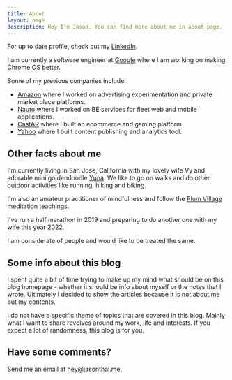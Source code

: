 ```yaml
---
title: About
layout: page
description: Hey I'm Jason. You can find more about me in about page.
---
```


For up to date profile, check out my [LinkedIn](https://www.linkedin.com/in/jasontthai).

I am currently a software engineer at [Google](https://google.com) where I am working on making Chrome OS better.

Some of my previous companies include:

* [Amazon](https://www.amazon.com) where I worked on advertising experimentation and private market place platforms. 
* [Nauto](https://www.nauto.com) where I worked on BE services for fleet web and mobile applications.
* [CastAR](http://castar.com) where I built an ecommerce and gaming platform.
* [Yahoo](https://yahoo.com) where I built content publishing and analytics tool.

## Other facts about me
I'm currently living in San Jose, California with my lovely wife Vy and adorable mini goldendoodle [Yuna](/assets/img/yuna-chan.jpeg). We like to go on walks and do other outdoor activities like running, hiking and biking.

I'm also an amateur practitioner of mindfulness and follow the [Plum Village](https://plumvillage.org)  meditation teachings.

I've run a half marathon in 2019 and preparing to do another one with my wife this year 2022.

I am considerate of people and would like to be treated the same.

## Some info about this blog
I spent quite a bit of time trying to make up my mind what should be on this blog homepage - whether it should be info about myself or the notes that I wrote. Ultimately I decided to show the articles because it is not about me but my contents.

I do not have a specific theme of topics that are covered in this blog. Mainly what I want to share revolves around my work, life and interests.
If you expect a lot of randomness, this blog is for you.

## Have some comments? 
Send me an email at [&#104;&#101;&#121;&#064;&#106;&#097;&#115;&#111;&#110;&#116;&#104;&#097;&#105;&#046;&#109;&#101;](mailto:&#104;&#101;&#121;&#064;&#106;&#097;&#115;&#111;&#110;&#116;&#104;&#097;&#105;&#046;&#109;&#101;).
